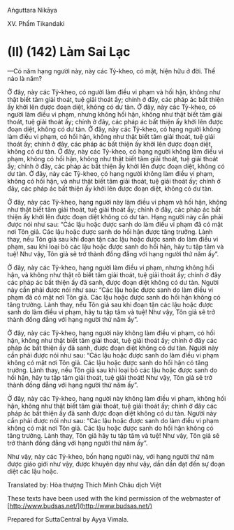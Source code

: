  

Aṅguttara Nikāya

XV. Phẩm Tikandaki

# (II) (142) Làm Sai Lạc

—Có năm hạng người này, này các Tỷ-kheo, có mặt, hiện hữu ở đời. Thế nào là năm?

Ở đây, này các Tỷ-kheo, có người làm điều vi phạm và hối hận, không như thật biết tâm giải thoát, tuệ giải thoát ấy; chính ở đây, các pháp ác bất thiện ấy khởi lên được đoạn diệt, không có dư tàn. Ở đây, này các Tỷ-kheo, có người làm điều vi phạm, nhưng không hối hận, không như thật biết tâm giải thoát, tuệ giải thoát ấy; chính ở đây, các pháp ác bất thiện ấy khởi lên được đoạn diệt, không có dư tàn. Ở đây, này các Tỷ-kheo, có hạng người không làm điều vi phạm, có hối hận, không như thật biết tâm giải thoát, tuệ giải thoát ấy; chính ở đây, các pháp ác bất thiện ấy khởi lên được đoạn diệt, không có dư tàn. Ở đây, này các Tỷ-kheo, có hạng người không làm điều vi phạm, không có hối hận, không như thật biết tâm giải thoát, tuệ giải thoát ấy; chính ở đây, các pháp ác bất thiện ấy khởi lên được đoạn diệt, không có dư tàn. Ở đây, này các Tỷ-kheo, có hạng người không làm điều vi phạm, không có hối hận, và như thật biết tâm giải thoát, tuệ giải thoát ấy; chính ở đây, các pháp ác bất thiện ấy khởi lên được đoạn diệt, không có dư tàn.

Ở đây, này các Tỷ-kheo, hạng người này làm điều vi phạm và hối hận, không như thật biết tâm giải thoát, tuệ giải thoát ấy; chính ở đây, các pháp ác bất thiện ấy khởi lên được đoạn diệt không có dư tàn. Hạng người này cần phải được nói như sau: “Các lậu hoặc được sanh do làm điều vi phạm đã có mặt nơi Tôn giả. Các lậu hoặc được sanh do hối hận được tăng trưởng. Lành thay, nếu Tôn giả sau khi đoạn tận các lậu hoặc được sanh do làm điều vi phạm, sau khi loại bỏ các lậu hoặc được sanh do hối hận, hãy tu tập tâm và tuệ! Như vậy, Tôn giả sẽ trở thành đồng đẳng với hạng người thứ năm ấy”.

Ở đây, này các Tỷ-kheo, hạng người làm điều vi phạm, nhưng không hối hận, và không như thật rõ biết tâm giải thoát, tuệ giải thoát ấy; chính ở đây các pháp ác bất thiện ấy đã sanh, được đoạn diệt không có dư tàn. Người này cần phải được nói như sau: “Các lậu hoặc được sanh do làm điều vi phạm đã có mặt nơi Tôn giả. Các lậu hoặc được sanh do hối hận không có tăng trưởng. Lành thay, nếu Tôn giả sau khi đoạn tận các lậu hoặc được sanh do làm điều vi phạm, hãy tu tập tâm và tuệ! Như vậy, Tôn giả sẽ trở thành đồng đẳng với hạng người thứ năm ấy”.

Ở đây, này các Tỷ-kheo, hạng người này không làm điều vi phạm, có hối hận, không như thật biết tâm giải thoát, tuệ giải thoát ấy; chính ở đây các pháp ác bất thiện ấy đã sanh, được đoạn diệt không có dư tàn. Người này cần phải được nói như sau: “Các lậu hoặc được sanh do làm điều vi phạm không có mặt nơi Tôn giả. Các lậu hoặc được sanh do hối hận có tăng trưởng. Lành thay, nếu Tôn giả sau khi loại bỏ các lậu hoặc được sanh do hối hận, hãy tu tập tâm giải thoát, tuệ giải thoát! Như vậy, Tôn giả sẽ trở thành đồng đẳng với hạng người thứ năm ấy”.

Ở đây, này các Tỷ-kheo, hạng người này không làm điều vi phạm, không hối hận, không như thật biết tâm giải thoát, tuệ giải thoát ấy; chính ở đây các pháp ác bất thiện ấy đã sanh được đoạn diệt không có dư tàn. Người này cần phải được nói như sau: “Các lậu hoặc được sanh do làm điều vi phạm không có mặt nơi Tôn giả. Các lậu hoặc được sanh do hối hận không có tăng trưởng. Lành thay, Tôn giả hãy tu tập tâm và tuệ! Như vậy, Tôn giả sẽ trở thành đồng đẳng với hạng người thứ năm ấy”.

Như vậy, này các Tỷ-kheo, bốn hạng người này, với hạng người thứ năm được giáo giới như vậy, được khuyên dạy như vậy, dần dần đạt đến sự đoạn diệt các lậu hoặc.

Translated by: Hòa thượng Thích Minh Châu dịch Việt

These texts have been used with the kind permission of the webmaster of [http://www.budsas.net/](http://www.budsas.net/)

Prepared for SuttaCentral by Ayya Vimala.
